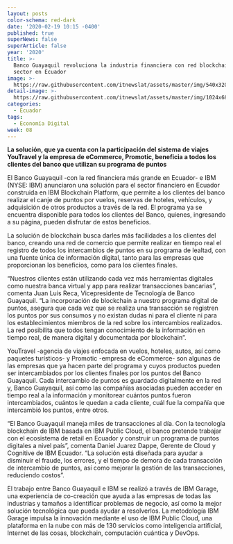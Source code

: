 ```yaml
---
layout: posts
color-schema: red-dark
date: '2020-02-19 10:15 -0400'
published: true
superNews: false
superArticle: false
year: '2020'
title: >-
  Banco Guayaquil revoluciona la industria financiera con red blockchain para el
  sector en Ecuador 
image: >-
  https://raw.githubusercontent.com/itnewslat/assets/master/img/540x320/Banco-Guayaquil-p.jpg
detail-image: >-
  https://raw.githubusercontent.com/itnewslat/assets/master/img/1024x680/Banco-Guayaquil-g.jpg
categories:
  - Ecuador
tags:
  - Economía Digital
week: 08
---
```

**La solución, que ya cuenta con la participación del sistema de viajes YouTravel y la empresa de eCommerce, Promotic, beneficia a todos los clientes del banco que utilizan su programa de puntos**

El Banco Guayaquil -con la red financiera más grande en Ecuador- e IBM (NYSE: IBM) anunciaron una solución para el sector financiero en Ecuador construida en IBM Blockchain Platform, que permite a los clientes del banco realizar el canje de puntos por vuelos, reservas de hoteles, vehículos, y adquisición de otros productos a través de la red. El programa ya se encuentra disponible para todos los clientes del Banco, quienes, ingresando a su página, pueden disfrutar de estos beneficios. 

La solución de blockchain busca darles más facilidades a los clientes del banco, creando una red de comercio que permite realizar en tiempo real el registro de todos los intercambios de puntos en su programa de lealtad, con una fuente única de información digital, tanto para las empresas que proporcionan los beneficios, como para los clientes finales. 

“Nuestros clientes están utilizando cada vez más herramientas digitales como nuestra banca virtual y app para realizar transacciones bancarias”, comenta Juan Luis Reca, Vicepresidente de Tecnología de Banco Guayaquil. “La incorporación de blockchain a nuestro programa digital de puntos, asegura que cada vez que se realiza una transacción se registren los puntos por sus consumos y no existan dudas ni para el cliente ni para los establecimientos miembros de la red sobre los intercambios realizados. La red posibilita que todos tengan conocimiento de la información en tiempo real, de manera digital y documentada por blockchain”. 

YouTravel -agencia de viajes enfocada en vuelos, hoteles, autos, así como paquetes turísticos- y Promotic -empresa de eCommerce- son algunas de las empresas que ya hacen parte del programa y cuyos productos pueden ser intercambiados por los clientes finales por los puntos del Banco Guayaquil. Cada intercambio de puntos es guardado digitalmente en la red y, Banco Guayaquil, así como las compañías asociadas pueden acceder en tiempo real a la información y monitorear cuántos puntos fueron intercambiados, cuántos le quedan a cada cliente, cuál fue la compañía que intercambió los puntos, entre otros. 

“El Banco Guayaquil maneja miles de transacciones al día. Con la tecnología blockchain de IBM basada en IBM Public Cloud, el banco pretende trabajar con el ecosistema de retail en Ecuador y construir un programa de puntos digitales a nivel país”, comenta Daniel Juarez Dappe, Gerente de Cloud y Cognitive de IBM Ecuador. “La solución está diseñada para ayudar a disminuir el fraude, los errores, y el tiempo de demora de cada transacción de intercambio de puntos, así como mejorar la gestión de las transacciones, reduciendo costos”. 

El trabajo entre Banco Guayaquil e IBM se realizó a través de IBM Garage, una experiencia de co-creación que ayuda a las empresas de todas las industrias y tamaños a identificar problemas de negocio, así como la mejor solución tecnológica que pueda ayudar a resolverlos. La metodología IBM Garage impulsa la innovación mediante el uso de IBM Public Cloud, una plataforma en la nube con más de 130 servicios como inteligencia artificial, Internet de las cosas, blockchain, computación cuántica y DevOps.